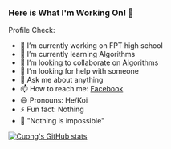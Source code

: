 ### Here is What I'm Working On! 👋


Profile Check: 

- 🔭 I’m currently working on FPT high school
- 🌱 I’m currently learning Algorithms
- 👯 I’m looking to collaborate on Algorithms
- 🤔 I’m looking for help with someone
- 💬 Ask me about anything
- 📫 How to reach me: [Facebook](https://www.facebook.com/in4.koi/) 
- 😄 Pronouns: He/Koi
- ⚡ Fun fact: Nothing
- 🦾 "Nothing is impossible"

[![Cuong's GitHub stats](https://github-readme-stats.vercel.app/api?username=in4koi)](https://github.com/anuraghazra/github-readme-stats)
